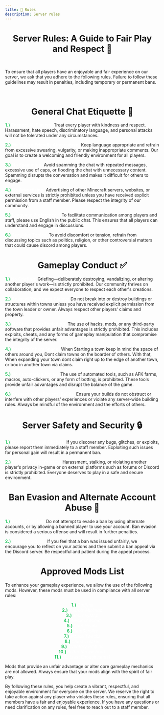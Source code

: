 ```yaml
---
title: 📜 Rules
description: Server rules
---
```


<center><h1><b>Server Rules: A Guide to Fair Play and Respect 📜</b></h1></center>

<br>

To ensure that all players have an enjoyable and fair experience on our server, we ask that you adhere to the following rules. Failure to follow these guidelines may result in penalties, including temporary or permanent bans.

<br>

<center><h1><b>General Chat Etiquette 💬</b></h1></center>


<span style="color:#22c55e;"><b>1.) </b></span> <span style="color:#FFFFFF"><b>Respect All Players:</b></span>
Treat every player with kindness and respect. Harassment, hate speech, discriminatory language, and personal attacks will not be tolerated under any circumstances.


<span style="color:#22c55e"><b>2.) </b></span> <span style="color:#FFFFFF"> <b>Maintain a Friendly Atmosphere:</b></span>
Keep language appropriate and refrain from excessive swearing, vulgarity, or making inappropriate comments. Our goal is to create a welcoming and friendly environment for all players.


<span style="color:#22c55e"><b>3.) </b></span> <span style="color:#FFFFFF"><b>No Spamming:</b></span>
Avoid spamming the chat with repeated messages, excessive use of caps, or flooding the chat with unnecessary content. Spamming disrupts the conversation and makes it difficult for others to engage.


<span style="color:#22c55e"><b>4.) </b></span> <span style="color:#FFFFFF"><b>No Advertising:</b></span>
Advertising of other Minecraft servers, websites, or external services is strictly prohibited unless you have received explicit permission from a staff member. Please respect the integrity of our community.


<span style="color:#22c55e"><b>5.) </b></span> <span style="color:#FFFFFF"><b>Language Preference:*</b></span>
To facilitate communication among players and staff, please use English in the public chat. This ensures that all players can understand and engage in discussions.


<span style="color:#22c55e"><b>6.) </b></span> <span style="color:#FFFFFF"><b>Sensitive Topics:</b></span>
 To avoid discomfort or tension, refrain from discussing topics such as politics, religion, or other controversial matters that could cause discord among players.


<center><h1><b>Gameplay Conduct ✅</b></h1></center>


<span style="color:#22c55e"><b>1.) </b></span> <span style="color:#FFFFFF"><b>No Griefing:</b></span>
Griefing—deliberately destroying, vandalizing, or altering another player's work—is strictly prohibited. Our community thrives on collaboration, and we expect everyone to respect each other's creations.


<span style="color:#22c55e"><b>2.) </b></span> <span style="color:#FFFFFF"><b>Respect Towns and Claims:</b></span>
Do not break into or destroy buildings or structures within towns unless you have received explicit permission from the town leader or owner. Always respect other players' claims and property.


<span style="color:#22c55e"><b>3.) </b></span> <span style="color:#FFFFFF"><b>No Cheating or Exploiting:</b></span>
The use of hacks, mods, or any third-party software that provides unfair advantages is strictly prohibited. This includes exploits, cheats, and any forms of gameplay manipulation that compromise the integrity of the server.


<span style="color:#22c55e"><b>4.) </b></span> <span style="color:#FFFFFF"><b>Respect Others Space:</b></span>
When Starting a town keep in mind the space of others around you, Dont claim towns on the boarder of others. With that, When expanding your town dont claim right up to the edge of another town, or box in another town via claims.


<span style="color:#22c55e"><b>5.) </b></span> <span style="color:#FFFFFF"><b>No Automation Abuse:</b></span>
The use of automated tools, such as AFK farms, macros, auto-clickers, or any form of botting, is prohibited. These tools provide unfair advantages and disrupt the balance of the game.


<span style="color:#22c55e"><b>6.) </b></span> <span style="color:#FFFFFF"><b>Respect Other Players’ Builds:</b></span>
Ensure your builds do not obstruct or interfere with other players' experiences or violate any server-wide building rules. Always be mindful of the environment and the efforts of others.


<center><h1><b>Server Safety and Security 🔒</b></h1></center>


<span style="color:#22c55e"><b>1.) </b></span> <span style="color:#FFFFFF"><b>Report Bugs and Glitches:</b></span>
If you discover any bugs, glitches, or exploits, please report them immediately to a staff member. Exploiting such issues for personal gain will result in a permanent ban.


<span style="color:#22c55e"><b>2.) </b></span> <span style="color:#FFFFFF"><b>Respect Player Privacy:</b></span>
Harassment, stalking, or violating another player's privacy in-game or on external platforms such as forums or Discord is strictly prohibited. Everyone deserves to play in a safe and secure environment.


<center><h1><b>Ban Evasion and Alternate Account Abuse 🔨</b></h1></center>


<span style="color:#22c55e"><b>1.) </b></span> <span style="color:#FFFFFF"><b>No Ban Evasion:</b></span>
Do not attempt to evade a ban by using alternate accounts, or by allowing a banned player to use your account. Ban evasion is considered a serious offense and will result in further penalties.


<span style="color:#22c55e"><b>2.) </b></span> <span style="color:#FFFFFF"><b>Appealing Bans:</b></span>
If you feel that a ban was issued unfairly, we encourage you to reflect on your actions and then submit a ban appeal via the Discord server. Be respectful and patient during the appeal process.


<center><h1><b>Approved Mods List</b></h1></center>

 To enhance your gameplay experience, we allow the use of the following mods. However, these mods must be used in compliance with all server rules:


 <center><span style="color:#22c55e"><b>1.) </b></span> <em style="color:#FFFFFF">Optifine</em></center>
 
 <center><span style="color:#22c55e"><b>2.) </b></span> <em style="color:#FFFFFF">Xaero’s Minimap</em></center>
 
 <center><span style="color:#22c55e"><b>3.) </b></span> <em style="color:#FFFFFF">JourneyMap</em></center>
 
 <center><span style="color:#22c55e"><b>4.) </b></span> <em style="color:#FFFFFF">AdvancedChat</em></center>
 
 <center><span style="color:#22c55e"><b>5.) </b></span> <em style="color:#FFFFFF">Chat Heads</em></center>
 
 <center><span style="color:#22c55e"><b>6.) </b></span> <em style="color:#FFFFFF">ItemScroller</em></center>
 
 <center><span style="color:#22c55e"><b>7.) </b></span> <em style="color:#FFFFFF">Mouse Tweaks</em></center>
 
 <center><span style="color:#22c55e"><b>8.) </b></span> <em style="color:#FFFFFF">Chest Tracker</em></center>
 
 <center><span style="color:#22c55e"><b>9.) </b></span> <em style="color:#FFFFFF">Inventory Profiles</em></center>
 
 <center><span style="color:#22c55e"><b>10.) </b></span> <em style="color:#FFFFFF">Better Recipe Book</em></center>
 
 <center><span style="color:#22c55e"><b>11.) </b></span> <em style="color:#FFFFFF">JEI (Just Enough Items)</em></center>
 


 Mods that provide an unfair advantage or alter core gameplay mechanics are not allowed. Always ensure that your mods align with the spirit of fair play.

 By following these rules, you help create a vibrant, respectful, and enjoyable environment for everyone on the server. We reserve the right to take action against any player who violates these rules, ensuring that all members have a fair and enjoyable experience. If you have any questions or need clarification on any rules, feel free to reach out to a staff member.




